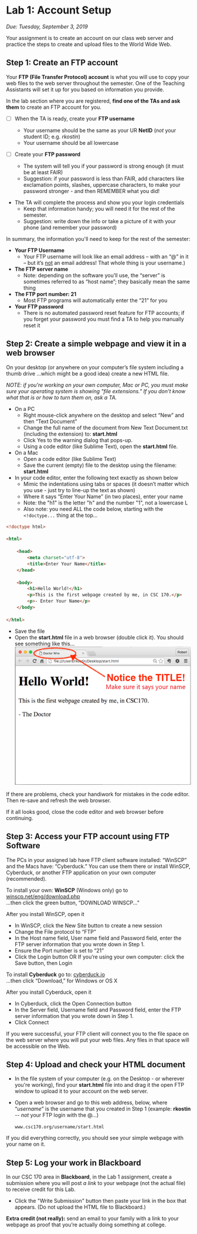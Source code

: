 # Lab 1: Account Setup
*Due: Tuesday, September 3, 2019*

Your assignment is to create an account on our class web server and practice the steps to create and upload files to the World Wide Web.

## Step 1: Create an FTP account

Your **FTP (File Transfer Protocol) account** is what you will use to copy your web files to the web server throughout the semester.  One of the Teaching Assistants will set it up for you based on information you provide.

In the lab section where you are registered, **find one of the TAs and ask them** to create an FTP account for you.  

- [ ] When the TA is ready, create your **FTP username** 
  - Your username should be the same as your UR **NetID** (*not* your student ID; e.g. *rkostin*)
  - Your username should be all lowercase
  
- [ ] Create your **FTP password**
   - The system will tell you if your password is strong enough (it must be at least FAIR)
   - Suggestion: if your password is less than FAIR, add characters like exclamation points, slashes, uppercase characters, to make your password stronger - and then REMEMBER what you did!

- The TA will complete the process and show you your login credentials
  - Keep that information handy; you will need it for the rest of the semester. 
  - Suggestion: write down the info or take a picture of it with your phone (and remember your password)

In summary, the information you'll need to keep for the rest of the semester:

- **Your FTP Username**
  - Your FTP username will look like an email address – with an “@” in it – but it’s <u>not</u> an email address! That whole thing is your username.)
- **The FTP server name**
  - Note: depending on the software you'll use, the “server” is sometimes referred to as “host name”; they basically mean the same thing
- **The FTP port number: 21**
  - Most FTP programs will automatically enter the “21” for you
- **Your FTP password**
  - There is no automated password reset feature for FTP accounts; if you forget your password you must find a TA to help you manually reset it

## Step 2: Create a simple webpage and view it in a web browser

On your desktop (or anywhere on your computer’s file system including a thumb drive ...which might be a good idea) create a new HTML file.

*NOTE: if you're working on your own computer, Mac or PC, you must make sure your operating system is showing "file extensions."  If you don't know what that is or how to turn them on, ask a TA.*

- On a PC
  - Right mouse-click anywhere on the desktop and select “New” and then “Text Document”
  - Change the full name of the document from New Text Document.txt (including the extension) to: **start.html**
  - Click Yes to the warning dialog that pops-up.
  - Using a code editor (like Sublime Text), open the **start.html** file.
- On a Mac
  - Open a code editor (like Sublime Text)
  - Save the current (empty) file to the desktop using the filename: **start.html**
- In your code editor, enter the following text exactly as shown below
  - Mimic the indentations using tabs or spaces (it doesn’t matter which you use - just try to line-up the text as shown)
  - Where it says “Enter Your Name” (in two places), enter your name
  - Note: the "h1" is the letter "h" and the number "1", not a lowercase L
  - Also note: you need ALL the code below, starting with the `<!doctype...` thing at the top...

```html
<!doctype html>

<html>

	<head>
		<meta charset="utf-8">
		<title>Enter Your Name</title>
	</head>

	<body>
		<h1>Hello World!</h1>
		<p>This is the first webpage created by me, in CSC 170.</p>
		<p>- Enter Your Name</p>
	</body>

</html>
```

- Save the file  
- Open the **start.html** file in a web browser (double click it).  You should see something like this...<br>![screen capture of first webpage](media/figure1.png)

If there are problems, check your handiwork for mistakes in the code editor.  Then re-save and refresh the web browser.

If it all looks good, close the code editor and web browser before continuing.

## Step 3: Access your FTP account using FTP Software

The PCs in your assigned lab have FTP client software installed: “WinSCP” and the Macs have: “Cyberduck.”  You can use them there or install WinSCP, Cyberduck, or another FTP application on your own computer (recommended).

To install your own: **WinSCP** (Windows only) go to [winscp.net/eng/download.php](http://winscp.net/eng/download.php)<br>...then click the green button, “DOWNLOAD WINSCP...”

After you install WinSCP, open it

- In WinSCP, click the New Site button to create a new session
- Change the File protocol to “FTP”
- In the Host name field, User name field and Password field, enter the FTP server information that you wrote down in Step 1.
- Ensure the Port number is set to “21”
- Click the Login button OR If you’re using your own computer: click the Save button, then Login

To install **Cyberduck** go to: [cyberduck.io](http://cyberduck.io)<br>
...then click “Download,” for Windows or OS X

After you install Cyberduck, open it

- In Cyberduck, click the Open Connection button
- In the Server field, Username field and Password field, enter the FTP server information that you wrote down in Step 1.
- Click Connect

If you were successful, your FTP client will connect you to the file space on the web server where you will put your web files.  Any files in that space will be accessible on the Web.

## Step 4: Upload and check your HTML document

- In the file system of your computer (e.g. on the Desktop - or wherever you're working), find your **start.html** file into and drag it the open FTP window to upload it to your account on the web server.

- Open a web browser and go to this web address, below, where “*username*” is the username that you created in Step 1 (example: **rkostin** -- *not* your FTP login with the @...)

   `www.csc170.org/username/start.html`

If you did everything correctly, you should see your simple webpage with your name on it. 

## Step 5: Log your work in Blackboard
In our CSC 170 area in **Blackboard**, in the Lab 1 assignment, create a submission where you will post *a link* to your webpage (not the actual file) to receive credit for this Lab.  

- Click the "Write Submission" button then paste your link in the box that appears. (Do not upload the HTML file to Blackboard.)

**Extra credit (not really):** send an email to your family with a link to your webpage as proof that you’re actually doing something at college.  
